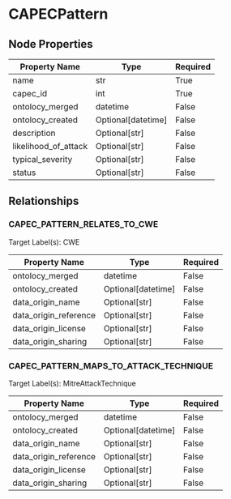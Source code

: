 # CAPECPattern

## Node Properties

| Property Name | Type | Required |
| ------------- | ---- | -------- |
| name | str | True |
| capec_id | int | True |
| ontolocy_merged | datetime | False |
| ontolocy_created | Optional[datetime] | False |
| description | Optional[str] | False |
| likelihood_of_attack | Optional[str] | False |
| typical_severity | Optional[str] | False |
| status | Optional[str] | False |

## Relationships

### CAPEC_PATTERN_RELATES_TO_CWE

Target Label(s): CWE

| Property Name | Type | Required |
| ------------- | ---- | -------- |
| ontolocy_merged | datetime | False |
| ontolocy_created | Optional[datetime] | False |
| data_origin_name | Optional[str] | False |
| data_origin_reference | Optional[str] | False |
| data_origin_license | Optional[str] | False |
| data_origin_sharing | Optional[str] | False |



### CAPEC_PATTERN_MAPS_TO_ATTACK_TECHNIQUE

Target Label(s): MitreAttackTechnique

| Property Name | Type | Required |
| ------------- | ---- | -------- |
| ontolocy_merged | datetime | False |
| ontolocy_created | Optional[datetime] | False |
| data_origin_name | Optional[str] | False |
| data_origin_reference | Optional[str] | False |
| data_origin_license | Optional[str] | False |
| data_origin_sharing | Optional[str] | False |